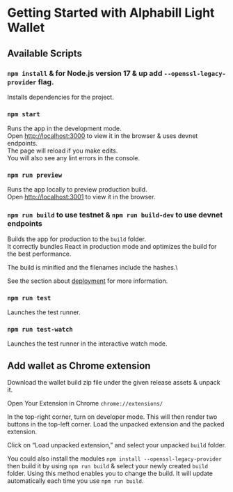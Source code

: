 # Getting Started with Alphabill Light Wallet


## Available Scripts

### `npm install` & for Node.js version 17 & up add `--openssl-legacy-provider` flag.
Installs dependencies for the project.

### `npm start`

Runs the app in the development mode.\
Open [http://localhost:3000](http://localhost:3000) to view it in the browser & uses devnet endpoints.\
The page will reload if you make edits.\
You will also see any lint errors in the console.

### `npm run preview`

Runs the app locally to preview production build.\
Open [http://localhost:3001](http://localhost:3001) to view it in the browser.

### `npm run build` to use testnet & `npm run build-dev` to use devnet endpoints

Builds the app for production to the `build` folder.\
It correctly bundles React in production mode and optimizes the build for the best performance.

The build is minified and the filenames include the hashes.\

See the section about [deployment](https://vitejs.dev/guide/static-deploy.html) for more information.

### `npm run test`

Launches the test runner.

### `npm run test-watch`

Launches the test runner in the interactive watch mode.

## Add wallet as Chrome extension

Download the wallet build zip file under the given release assets & unpack it.

Open Your Extension in Chrome `chrome://extensions/`

In the top-right corner, turn on developer mode. This will then render two buttons in the top-left corner. Load the unpacked extension and the packed extension.

Click on “Load unpacked extension,” and select your unpacked `build` folder.

You could also install the modules `npm install --openssl-legacy-provider` then build it by using `npm run build` & select your newly created `build` folder. Using this method enables you to change the build. It will update automatically each time you use `npm run build`.

